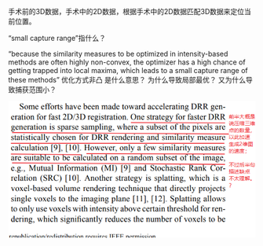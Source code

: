 手术前的3D数据，手术中的2D数据，根据手术中的2D数据匹配3D数据来定位当前位置。

“small capture range”指什么？

“because the similarity measures to be optimized in intensity-based methods are often highly non-convex, the optimizer has a high chance of getting trapped into local maxima, which leads to a small capture range of these methods”  优化方式非凸 是什么意思？ 为什么导致局部最优？ 又为什么导致捕获范围小？

![image-20210729202955844](../datas/images/image-20210729202955844.png)


